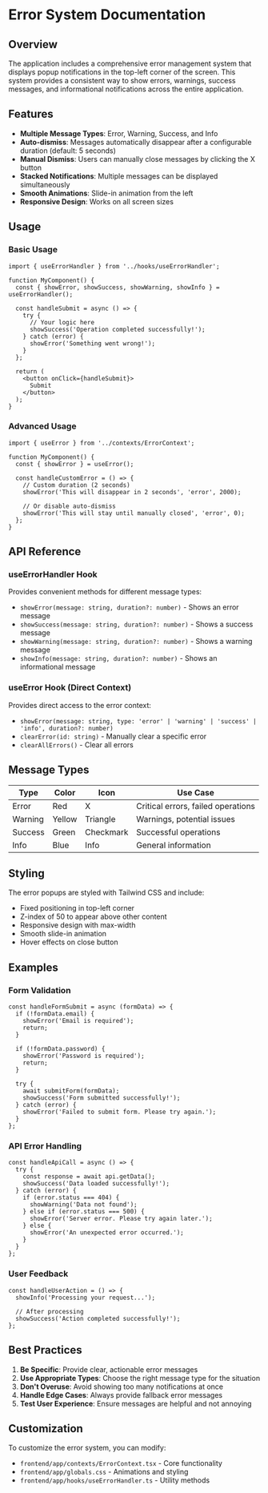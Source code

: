 # Error System Documentation

## Overview

The application includes a comprehensive error management system that displays popup notifications in the top-left corner of the screen. This system provides a consistent way to show errors, warnings, success messages, and informational notifications across the entire application.

## Features

- **Multiple Message Types**: Error, Warning, Success, and Info
- **Auto-dismiss**: Messages automatically disappear after a configurable duration (default: 5 seconds)
- **Manual Dismiss**: Users can manually close messages by clicking the X button
- **Stacked Notifications**: Multiple messages can be displayed simultaneously
- **Smooth Animations**: Slide-in animation from the left
- **Responsive Design**: Works on all screen sizes

## Usage

### Basic Usage

```tsx
import { useErrorHandler } from '../hooks/useErrorHandler';

function MyComponent() {
  const { showError, showSuccess, showWarning, showInfo } = useErrorHandler();

  const handleSubmit = async () => {
    try {
      // Your logic here
      showSuccess('Operation completed successfully!');
    } catch (error) {
      showError('Something went wrong!');
    }
  };

  return (
    <button onClick={handleSubmit}>
      Submit
    </button>
  );
}
```

### Advanced Usage

```tsx
import { useError } from '../contexts/ErrorContext';

function MyComponent() {
  const { showError } = useError();

  const handleCustomError = () => {
    // Custom duration (2 seconds)
    showError('This will disappear in 2 seconds', 'error', 2000);
    
    // Or disable auto-dismiss
    showError('This will stay until manually closed', 'error', 0);
  };
}
```

## API Reference

### useErrorHandler Hook

Provides convenient methods for different message types:

- `showError(message: string, duration?: number)` - Shows an error message
- `showSuccess(message: string, duration?: number)` - Shows a success message
- `showWarning(message: string, duration?: number)` - Shows a warning message
- `showInfo(message: string, duration?: number)` - Shows an informational message

### useError Hook (Direct Context)

Provides direct access to the error context:

- `showError(message: string, type: 'error' | 'warning' | 'success' | 'info', duration?: number)`
- `clearError(id: string)` - Manually clear a specific error
- `clearAllErrors()` - Clear all errors

## Message Types

| Type | Color | Icon | Use Case |
|------|-------|------|----------|
| Error | Red | X | Critical errors, failed operations |
| Warning | Yellow | Triangle | Warnings, potential issues |
| Success | Green | Checkmark | Successful operations |
| Info | Blue | Info | General information |

## Styling

The error popups are styled with Tailwind CSS and include:

- Fixed positioning in top-left corner
- Z-index of 50 to appear above other content
- Responsive design with max-width
- Smooth slide-in animation
- Hover effects on close button

## Examples

### Form Validation

```tsx
const handleFormSubmit = async (formData) => {
  if (!formData.email) {
    showError('Email is required');
    return;
  }
  
  if (!formData.password) {
    showError('Password is required');
    return;
  }
  
  try {
    await submitForm(formData);
    showSuccess('Form submitted successfully!');
  } catch (error) {
    showError('Failed to submit form. Please try again.');
  }
};
```

### API Error Handling

```tsx
const handleApiCall = async () => {
  try {
    const response = await api.getData();
    showSuccess('Data loaded successfully!');
  } catch (error) {
    if (error.status === 404) {
      showWarning('Data not found');
    } else if (error.status === 500) {
      showError('Server error. Please try again later.');
    } else {
      showError('An unexpected error occurred.');
    }
  }
};
```

### User Feedback

```tsx
const handleUserAction = () => {
  showInfo('Processing your request...');
  
  // After processing
  showSuccess('Action completed successfully!');
};
```

## Best Practices

1. **Be Specific**: Provide clear, actionable error messages
2. **Use Appropriate Types**: Choose the right message type for the situation
3. **Don't Overuse**: Avoid showing too many notifications at once
4. **Handle Edge Cases**: Always provide fallback error messages
5. **Test User Experience**: Ensure messages are helpful and not annoying

## Customization

To customize the error system, you can modify:

- `frontend/app/contexts/ErrorContext.tsx` - Core functionality
- `frontend/app/globals.css` - Animations and styling
- `frontend/app/hooks/useErrorHandler.ts` - Utility methods 
